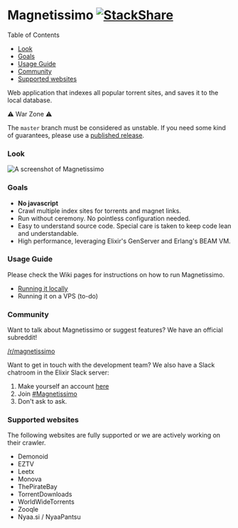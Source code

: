 # Magnetissimo [![StackShare](https://img.shields.io/badge/tech-stack-0690fa.svg?style=flat)](https://stackshare.io/sergiotapia/magnetissimo) 

Table of Contents

* [Look](#look)
* [Goals](#goals)
* [Usage Guide](#usage-guide)
* [Community](#community)
* [Supported websites](#supported-websites)


Web application that indexes all popular torrent sites, and saves it to the local database.

⚠️ War Zone ⚠️

The `master` branch must be considered as unstable. If you need some kind of guarantees, please use a [published
release](https://github.com/sergiotapia/magnetissimo/releases).

### Look

![A screenshot of Magnetissimo](https://i.imgur.com/ExWpjqo.png)

### Goals

* **No javascript**
* Crawl multiple index sites for torrents and magnet links.
* Run without ceremony. No pointless configuration needed.
* Easy to understand source code. Special care is taken to keep code lean and understandable.
* High performance, leveraging Elixir's GenServer and Erlang's BEAM VM.

### Usage Guide

Please check the Wiki pages for instructions on how to run Magnetissimo.

* [Running it locally](https://github.com/sergiotapia/magnetissimo/wiki/Usage:-Local)
* Running it on a VPS (to-do)

### Community

Want to talk about Magnetissimo or suggest features? We have an official subreddit!

[/r/magnetissimo](http://reddit.com/r/magnetissimo)

Want to get in touch with the development team? We also have a Slack chatroom in the Elixir Slack server:

1. Make yourself an account [here](http://elixir-slackin.herokuapp.com/)
2. Join [#Magnetissimo](https://elixir-lang.slack.com/messages/C8R0V8S94)
3. Don't ask to ask.

### Supported websites

The following websites are fully supported or we are actively working on their crawler.

* Demonoid
* EZTV
* Leetx
* Monova
* ThePirateBay
* TorrentDownloads
* WorldWideTorrents
* Zooqle
* Nyaa.si / NyaaPantsu

